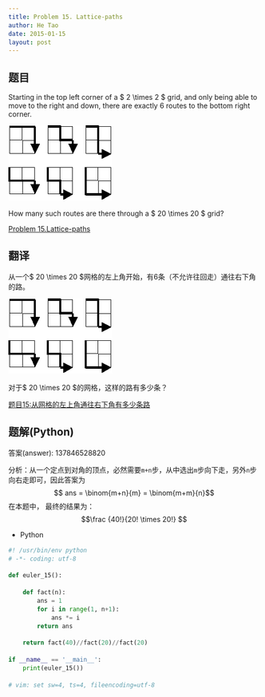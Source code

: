 ```yaml
---
title: Problem 15. Lattice-paths
author: He Tao
date: 2015-01-15
layout: post
---
```


## 题目

Starting in the top left corner of a $ 2 \times 2 $ grid, and only being able to move to the right and down, there are exactly 6 routes to the bottom right corner.

![Problem 15](../images/p015-1.png)

How many such routes are there through a $ 20 \times 20 $ grid?


[Problem 15.Lattice-paths](https://projecteuler.net/problem=15 "Problem 15")

## 翻译

从一个$ 20 \times 20 $网格的左上角开始，有6条（不允许往回走）通往右下角的路。

![题目15](../images/p015-1.png)

对于$ 20 \times 20 $的网格，这样的路有多少条？

[题目15:从网格的左上角通往右下角有多少条路](http://pe.spiritzhang.com/index.php/2011-05-11-09-44-54/16-152020 "题目15")

## 题解(Python)

答案(answer): 137846528820

分析：从一个定点到对角的顶点，必然需要`m+n`步，从中选出`m`步向下走，另外`n`步向右走即可，因此答案为$$ ans = \binom{m+n}{m} = \binom{m+m}{n}$$ 在本题中，
最终的结果为：$$\frac {40!}{20! \times 20!} $$

+ Python

~~~python
#! /usr/bin/env python
# -*- coding: utf-8

def euler_15():

    def fact(n):
        ans = 1
        for i in range(1, n+1):
            ans *= i
        return ans

    return fact(40)//fact(20)//fact(20)

if __name__ == '__main__':
    print(euler_15())

# vim: set sw=4, ts=4, fileencoding=utf-8
~~~
